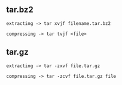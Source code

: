 ## tar.bz2
```extracting -> tar xvjf filename.tar.bz2```

```compressing -> tar tvjf <file>```

## tar.gz
```extracting -> tar -zxvf file.tar.gz```

```compressing -> tar -zcvf file.tar.gz file```
